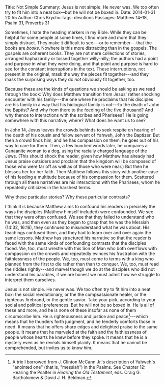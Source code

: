 Title: Not Simple
Summary: Jesus is not simple. He never was. We too often try to fit him into a neat box—but he will not be boxed in.
Date: 2014-01-31 20:55
Author: Chris Krycho
Tags: devotions
Passages: Matthew 14–18, Psalm 31, Proverbs 31
<!--Template: devotions-->

Sometimes, I hate the heading markers in my Bible. While they can be helpful for some people at some times, I find more and more that they simply distract. They make it difficult to see---or to remember---that the books are *books*. Nowhere is this more distracting than in the gospels. The gospels are coherent books. They are not mere collections of stories, arranged haphazardly or tossed together willy-nilly; the authors had a point and purpose in what they were doing, and that point and purpose is hard to see for the constant interruptions in the text. These interruptions, not present in the original, mask the way the pieces fit together---and they mask the surprising ways they do *not* obviously fit together, too.

Because these are the kinds of questions we should be asking as we read through the book: Why does Matthew transition from Jesus' rather shocking encounter with his family---the one where he proclaims that his disciples are his family in a way that his biological family is not---to the death of John the Baptist? And why from there to the feeding of the five thousand? And why thence to interactions with the scribes and Pharisees? He is going somewhere with this narrative; where? What does he want us to see?

In John 14, Jesus leaves the crowds behinds to seek respite on hearing of the death of his cousin and fellow servant of Yahweh, John the Baptizer. But then a crowd finds him, and he has compassion on them; he goes out of his way to care for them. Then, a few hundred words later, he compares a Canaanite woman to a dog, using the racially charged language of the Jews. (This should shock the reader, given how Matthew has already had Jesus praise outsiders and proclaim that the kingdom will be composed of those who were far off as well as of those who were near.) But then he blesses her for her faith. Then Matthew follows this story with another case of his feeding a multitude because of his compassion for them. Scattered through all these narratives are his interactions with the Pharisees, whom he repeatedly criticizes in the harshest terms.

Why these particular stories? Why these particular contrasts?

I think it is because Matthew aims to confound his readers in precisely the ways the disciples (Matthew himself included) were confounded. We see that they were often confused. We see that they failed to understand who he was, and then even as they began to grasp that he was the Messiah (14:32, 16:16), they continued to misunderstand what he was about. His teachings confused them, and they had to learn over and over again the same lessons. Matthew has structured his narrative so that the reader is faced with the same kinds of confounding contrasts that the disciples faced. We, too, must wrestle with this Son of Man who both overflows with compassion on the crowds and repeatedly evinces his frustration with the faithlessness of the people. We, too, must come to terms with a king who planned from the first to die rather than than to conquer. We, too, must read the riddles rightly---and marvel though we do at the disciples who did not understand his parables, if we are honest we must admit how we struggle to interpret them ourselves.

Jesus is not simple. He never was. We too often try to fit him into a neat box: the social revolutionary, or the the compsassionate healer, or the righteous firebrand, or the gentle savior. Take your pick, according to your social and political preferences. But he will not be so boxed in. He is all of these and more, and he is none of these insofar as none of them circumscribe him. He is righteousness and justice and peace[^rjs]---which means that he thunders forth judgment, and he tenderly comforts those in need. It means that he offers sharp edges and delighted praise to the same people. It means that he marveled at the faith and the faithlessness of people whose hearts he knew before they spoke. It means that he is a mystery even as he reveals himself plainly. It means that he cannot be comprehended, but invites us to know him.

[^rjs]: A trio I borrowed from J. Clinton McCann Jr.'s description of Yahweh's "anointed one" (that is, "messiah") in the Psalms. See Chapter 12: Hearing the Psalter in <cite>Hearing the Old Testament</cite>, eds. Craig G. Bartholomew & David J. H. Beldman.